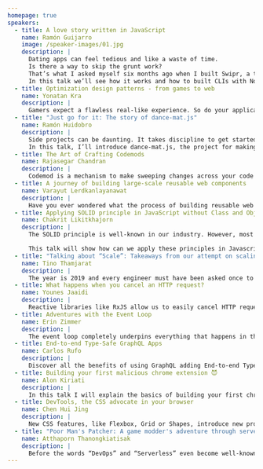 ```yaml
---
homepage: true
speakers:
  - title: A love story written in JavaScript
    name: Ramón Guijarro
    image: /speaker-images/01.jpg
    description: |
      Dating apps can feel tedious and like a waste of time.
      Is there a way to skip the grunt work?
      That’s what I asked myself six months ago when I built Swipr, a tool written in JavaScript that does the swiping for you.
      In this talk we’ll see how it works and how to built CLIs with Node along the way.
  - title: Optimization design patterns - from games to web
    name: Yonatan Kra
    description: |
      Gamers expect a flawless real-like experience. So do your applications users. Utilizing techniques that are heavily used in games, can help you boost your app’s performance and also save you money in cloud expanses. We’ll see how you can save on CPU, memory and bandwidth with these techniques.
  - title: "Just go for it: The story of dance-mat.js"
    name: Ramón Huidobro
    description: |
      Side projects can be daunting. It takes discipline to get started, and even more so to finish.
      In this talk, I’ll introduce dance-mat.js, the project for making a Dance Dance Revolution controller with a yoga mat, a Raspberry Pi, conductive paint, and Node.js.
  - title: The Art of Crafting Codemods
    name: Rajasegar Chandran
    description: |
      Codemod is a mechanism to make sweeping changes across your code with ease and effectiveness, assisting in large-scale migrations of the code-base. This can be performed through automated tools such as jscodeshift.
  - title: A journey of building large-scale reusable web components
    name: Varayut Lerdkanlayanawat
    description: |
      Have you ever wondered what the process of building reusable web components that are used by 200+ developer teams looks like? In this talk, you will be walked through all aspects that need to be considered while designing and implementing reusable web components along with fun real-world examples.
  - title: Applying SOLID principle in JavaScript without Class and Object
    name: Chakrit Likitkhajorn
    description: |
      The SOLID principle is well-known in our industry. However, most of the articles, books, and examples are based on traditional Object-oriented language constructs.

      This talk will show how can we apply these principles in Javascript where classes are not necessary nor encouraged.
  - title: "Talking about “Scale”: Takeaways from our attempt on scaling a small system in the Gojek Universe"
    name: Tino Thamjarat
    description: |
      The year is 2019 and every engineer must have been asked once to build a “scalable” system. I will be telling the story of our team journey in building a financial system that serves 20X traffic in less than a year. Engineering practices, wrong (and right!) decisions, process improvement and more!
  - title: What happens when you cancel an HTTP request?
    name: Younes Jaaidi
    description: |
      Reactive libraries like RxJS allow us to easily cancel HTTP requests but is that really efficient? What really happens on the back-end? Is it possible to propagate the cancelation from the front-end through our microservices and cancel the database query?
  - title: Adventures with the Event Loop
    name: Erin Zimmer
    description: |
      The event loop completely underpins everything that happens in the browser. Yet many developers know very little about it. This talk will help them better understand the nitty-gritty of what’s really going on when you create a Promise, add an event listener, or request an animation frame.
  - title: End-to-end Type-Safe GraphQL Apps
    name: Carlos Rufo
    description: |
      Discover all the benefits of using GraphQL adding End-to-end Type-Safety to your app with this live-coding talk. At the end of such, you’ll want to refactor your codebase in order to take all the advantages of TypeScript, GraphQL & React working together on a SpaceX demo 🚀
  - title: Building your first malicious chrome extension 😈
    name: Alon Kiriati
    description: |
      In this talk I will explain the basics of building your first chrome extension, in just a couple of minutes! It takes few more lines to turn it into a malicious one. The main purpose here is not to turn you into a hacker, but to increase awareness to these “small” and “harmless” plugins.
  - title: DevTools, the CSS advocate in your browser
    name: Chen Hui Jing
    description: |
      New CSS features, like Flexbox, Grid or Shapes, introduce new properties that can sometimes be complicated to people who are encountering them for the first time. This talk will introduce DevTools features that can help us understand what’s going on, and make it less intimidating to try out new CSS.
  - title: "Poor Man's Patcher: A game modder's adventure through serverless sea without money"
    name: Atthaporn Thanongkiatisak
    description: |
      Before the words “DevOps” and “Serverless” even become well-known, I, as a hobbyist Game Modder, was trying to achieve these 2 things using JavaScript and a lot of free services for my mod distribution patcher app. In this talk, I’ll walk you through how I did it and what’s my thinking behind.
---
```


<SpeakerGroup :groupName="'Test'">
  <SpeakerList
    slot="content"
    :speakers="$page.frontmatter.speakers"
  ></SpeakerList>
</SpeakerGroup>

<script>
import SpeakerGroup from './.vuepress/local-components/SpeakerGroup.vue'
import SpeakerList from './.vuepress/local-components/SpeakerList.vue'

export default {
  components: {
    SpeakerGroup,
    SpeakerList
  }
}
</script>
